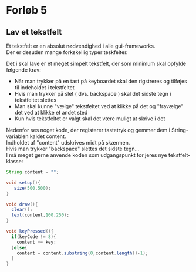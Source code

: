 # Forløb 5
## Lav et tekstfelt

Et tekstfelt er en absolut nødvendighed i alle gui-frameworks.    
Der er desuden mange forkskellig typer teskfelter.     

Det i skal lave er et meget simpelt tekstfelt, der som minimum skal opfylde følgende krav:

- Når man trykker på en tast på keyboardet skal den rigstreres og tilføjes til indeholdet i tekstfeltet
- Hvis man trykker på slet ( dvs. backspace ) skal det sidste tegn i tekstfeltet slettes
- Man skal kunne "vælge" tekstfeltet ved at klikke på det og "fravælge" det ved at klikke et andet sted
- Kun hvis tekstfeltet er valgt skal det være muligt at skrive i det

Nedenfor ses noget kode, der registerer tastetryk og gemmer dem i String-variablen kaldet content.   
Indholdet af "content" udskrives midt på skærmen.    
Hvis man trykker "backspace" slettes det sidste tegn...   
I må meget gerne anvende koden som udgangspunkt for jeres nye tekstfelt-klasse:

```java
String content = "";

void setup(){
   size(500,500);
}

void draw(){
  clear();
  text(content,100,250);
}

void keyPressed(){
  if(keyCode != 8){
    content += key;
  }else{
    content = content.substring(0,content.length()-1);  
  }
}
```
